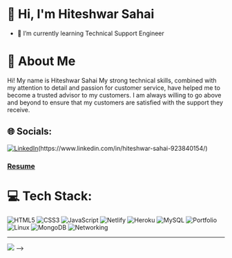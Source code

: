 # 👋 Hi, I'm Hiteshwar Sahai

- 🌱 I’m currently learning Technical Support Engineer
# 💫 About Me 
<p>Hi! My name is<span> Hiteshwar Sahai </span>My strong technical skills, combined with my attention to detail and passion for customer service, have helped me to become a trusted advisor to my customers. I am always willing to go above and beyond to ensure that my customers are satisfied with the support they receive.

## 🌐 Socials:
[![LinkedIn](https://img.shields.io/badge/LinkedIn-%230077B5.svg?logo=linkedin&logoColor=white)]([https://www.linkedin.com/in/hiteshwar-sahai-923840154/](https://www.linkedin.com/in/hiteshwar-sahai-923840154/))(https://www.linkedin.com/in/hiteshwar-sahai-923840154/)
<h3>
  <a href="(https://drive.google.com/file/d/1wTa2eTGOrJcBXRBH8dSoQ1DkdHxIvU4P/view?usp=sharing)" target="_blank"> Resume </a>
</h3>

# 💻 Tech Stack:
![HTML5](https://img.shields.io/badge/html5-%23E34F26.svg?style=for-the-badge&logo=html5&logoColor=white)  ![CSS3](https://img.shields.io/badge/css3-%231572B6.svg?style=for-the-badge&logo=css3&logoColor=white)  ![JavaScript](https://img.shields.io/badge/javascript-%23323330.svg?style=for-the-badge&logo=javascript&logoColor=%23F7DF1E) ![Netlify](https://img.shields.io/badge/netlify-%23000000.svg?style=for-the-badge&logo=netlify&logoColor=#00C7B7) ![Heroku](https://img.shields.io/badge/heroku-%23430098.svg?style=for-the-badge&logo=heroku&logoColor=white) ![MySQL](https://img.shields.io/badge/mysql-%2300f.svg?style=for-the-badge&logo=mysql&logoColor=white) ![Portfolio](https://img.shields.io/badge/Portfolio-%23000000.svg?style=for-the-badge&logo=firefox&logoColor=#FF7139)  ![Linux](https://img.shields.io/badge/-Linux-green?style=for-the-badge&logo=Linux5&logoColor=white) ![MongoDB](https://img.shields.io/badge/-MongoDB-orange?style=for-the-badge&logo=MongoDB5&logoColor=white)
![Networking](https://img.shields.io/badge/-Networking-blue?style=for-the-badge&logo=NetworkingDB5&logoColor=white)

---
[![](https://visitcount.itsvg.in/api?id=HiteshYADAV7415&icon=0&color=0)](https://visitcount.itsvg.in)
-->
